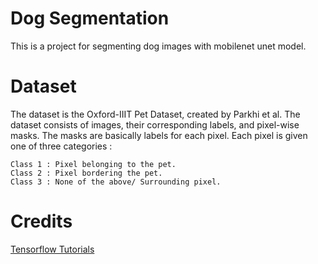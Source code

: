 # Dog Segmentation

This is a project for segmenting dog images with mobilenet unet model.

 # Dataset
The dataset is the Oxford-IIIT Pet Dataset, created by Parkhi et al.
The dataset consists of images, their corresponding labels, and pixel-wise masks. 
The masks are basically labels for each pixel. Each pixel is given one of three categories :

    Class 1 : Pixel belonging to the pet.
    Class 2 : Pixel bordering the pet.
    Class 3 : None of the above/ Surrounding pixel.


# Credits
[Tensorflow Tutorials](https://www.tensorflow.org/tutorials/images/segmentation)